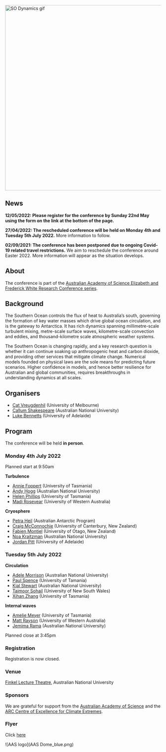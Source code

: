 <img src="GrayscalePhotoFall.gif" alt="SO Dynamics gif" style="width:600px" class="center"/>

## News

**12/05/2022: Please register for the conference by Sunday 22nd May using the form on the link at the bottom of the page.**

**27/04/2022: The rescheduled conference will be held on Monday 4th and Tuesday 5th July 2022.** More information to follow.

**02/09/2021: The conference has been postponed due to ongoing Covid-19 related travel restrictions.** We aim to reschedule the conference around Easter 2022. More information will appear as the situation develops.


## About 

The conference is part of the [Australian Academy of Science Elizabeth and Frederick White Research Conference series](https://www.science.org.au/elizabeth-and-frederick-white-research-conferences).

## Background

The Southern Ocean controls the flux of heat to Australia’s south, governing the formation of key water masses which drive global ocean circulation, and is the gateway to Antarctica. It has rich dynamics spanning millimetre-scale turbulent mixing, metre-scale surface waves, kilometre-scale convection and eddies, and thousand-kilometre scale atmospheric weather systems.

The Southern Ocean is changing rapidly, and a key research question is whether it can continue soaking up anthropogenic heat and carbon dioxide, and providing other services that mitigate climate change. Numerical models founded on physical laws are the sole means for predicting future scenarios. Higher confidence in models, and hence better resilience for Australian and global communities, requires breakthroughs in understanding dynamics at all scales.

## Organisers

- [Cat Vreugdenhil](https://findanexpert.unimelb.edu.au/profile/865785-cat-vreugdenhil) (University of Melbourne)
- [Callum Shakespeare](https://earthsciences.anu.edu.au/people/academics/dr-callum-shakespeare) (Australian National University)
- [Luke Bennetts](https://luke-bennetts.com) (University of Adelaide)

## Program 

The conference will be held **in person**.

### Monday 4th July 2022

Planned start at 9:50am

**Turbulence**

- [Annie Foppert](https://rmdb.research.utas.edu.au/public/rmdb/q/indiv_detail_warp_trans/55816) (University of Tasmania)
- [Andy Hogg](https://earthsciences.anu.edu.au/people/academics/prof-andy-hogg) (Australian  National University)
- [Helen Phillips](https://www.utas.edu.au/profiles/staff/imas/helen-phillips) (University of Tasmania)
- [Madi Rosevear](https://research-repository.uwa.edu.au/en/persons/madi-gamble-rosevear) (University of Western Australia) 

**Cryosphere**

- [Petra Heil](https://www.antarctica.gov.au/science/meet-our-scientists/dr-petra-heil-sea-ice-scientist/) (Australian Antarctic Program)
- [Craig McConnochie](https://www.canterbury.ac.nz/engineering/contact-us/people/craig-mcconnochie.html) (University of Canterbury, New Zealand)
- [Fabien Montiel](https://www.maths.otago.ac.nz/?people=fabien_montiel) (University of Otago, New Zealand)
- [Noa Kraitzman](https://maths.anu.edu.au/people/academics/noa-kraitzman) (Australian National University)
- [Jordan Pitt](https://researchers.adelaide.edu.au/profile/jordan.pitt) (University of Adelaide)

### Tuesday 5th July 2022

**Circulation**

- [Adele Morrison](https://earthsciences.anu.edu.au/people/academics/dr-adele-morrison) (Australian National University)
- [Paul Spence](https://paulspence.github.io) (University of Tamania)
- [Kial Stewart](https://earthsciences.anu.edu.au/people/academics/dr-kial-stewart) (Australian National University)
- [Taimoor Sohail](https://sites.google.com/view/taimoorsohail/home) (University of New South Wales)
- [Xihan Zhang](http://ecite.utas.edu.au/rmdb/ecite/q/ecite_view_author/55966) (University of Tasmania)

**Internal waves**

- [Amelie Meyer](https://www.utas.edu.au/profiles/staff/imas/amelie-meyer) (University of Tasmania)
- [Matt Rayson](https://research-repository.uwa.edu.au/en/persons/matt-rayson) (University of Western Australia)
- [Jemima Rama](https://earthsciences.anu.edu.au/people/students/jemima-rama) (Australian National University)

Planned close at 3:45pm


### Registration

Registration is now closed.

### Venue

[Finkel Lecture Theatre](https://studentvip.com.au/anu/main/maps/146896), Australian National University

### Sponsors

We are grateful for support from the [Australian Academy of Science](https://www.science.org.au) and the [ARC Centre of Excellence for Climate Extremes](https://climateextremes.org.au).

### Flyer

Click [here](https://github.com/lgbennetts/AAS-MSDS0-2021/blob/main/AASSODynamics_Poster.png)

![AAS logo](AAS Dome_blue.png)
